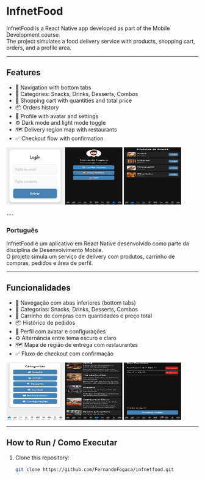 # InfnetFood

InfnetFood is a React Native app developed as part of the Mobile Development course.  
The project simulates a food delivery service with products, shopping cart, orders, and a profile area.  

---

## Features

- 📱 Navigation with bottom tabs  
- 🍔 Categories: Snacks, Drinks, Desserts, Combos  
- 🛒 Shopping cart with quantities and total price  
- 📦 Orders history  
- 👤 Profile with avatar and settings  
- ⚙️ Dark mode and light mode toggle  
- 🗺️ Delivery region map with restaurants  
- ✅ Checkout flow with confirmation  

<p float="left">
  <img src="./assets/inf1.jpeg" width="150" height="150" />
  <img src="./assets/inf2.jpeg" width="150" height="150" />
  <img src="./assets/inf3.jpeg" width="150" height="150" />
</p>
---

### Português

InfnetFood é um aplicativo em React Native desenvolvido como parte da disciplina de Desenvolvimento Mobile.  
O projeto simula um serviço de delivery com produtos, carrinho de compras, pedidos e área de perfil.  

---

## Funcionalidades

- 📱 Navegação com abas inferiores (bottom tabs)  
- 🍔 Categorias: Snacks, Drinks, Desserts, Combos  
- 🛒 Carrinho de compras com quantidades e preço total  
- 📦 Histórico de pedidos  
- 👤 Perfil com avatar e configurações  
- ⚙️ Alternância entre tema escuro e claro  
- 🗺️ Mapa de região de entrega com restaurantes  
- ✅ Fluxo de checkout com confirmação  

<p float="left">
  <img src="./assets/inf4.jpeg" width="150" height="150" />
  <img src="./assets/inf5.jpeg" width="150" height="150" />
  <img src="./assets/inf6.jpeg" width="150" height="150" />
</p>

---

## How to Run / Como Executar

1. Clone this repository:  
   ```bash
   git clone https://github.com/FernandoFogaca/infnetfood.git
